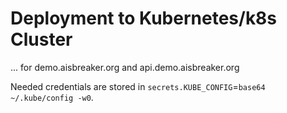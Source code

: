 Deployment to Kubernetes/k8s Cluster
====================================

... for demo.aisbreaker.org and api.demo.aisbreaker.org

Needed credentials are stored in `secrets.KUBE_CONFIG`=`base64 ~/.kube/config -w0`.

